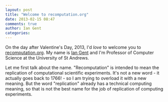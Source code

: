```yaml
---
layout: post
title: "Welcome to recomputation.org"
date: 2013-02-15 08:47
comments: true
author: Ian Gent
categories: 
---
```


On the day after Valentine's Day, 2013, I'd *love* to welcome you to [recomputation.org](http://recomputation.org).
My name is [Ian Gent](http://www.cs.st-andrews.ac.uk/~ipg) and I'm Professor of Computer Science at the University of St Andrews. 

<!-- more -->



Let me first talk about the name.  "Recomputation" is intended to mean the replication of computational scientific experiments.   It's not a new word - it actually goes back to 1766! - so I am trying to overload it with a new meaning.  But the word "replication" already has a technical computing meaning, so that is not the best name for the job of replication of computing experiments.  



